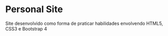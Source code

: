 # Personal Site

Site desenvolvido como forma de praticar habilidades envolvendo HTML5, CSS3 e Bootstrap 4